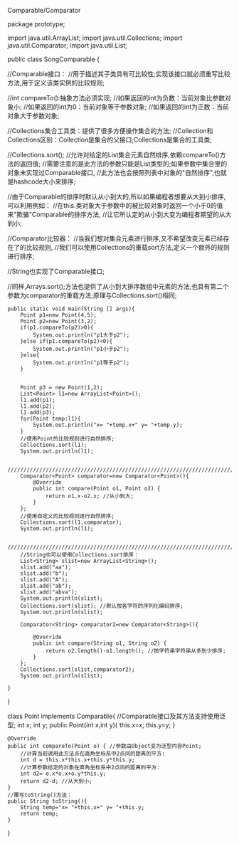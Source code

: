 Comparable/Comparator


package prototype;

import java.util.ArrayList;
import java.util.Collections;
import java.util.Comparator;
import java.util.List;


public class SongComparable {
	
//Comparable接口：
//用于描述其子类具有可比较性;实现该接口就必须重写比较方法,用于定义该类实例的比较规则;

//int compareTo():抽象方法必须实现;
//如果返回的int为负数：当前对象比参数对象小;
//如果返回的int为0：当前对象等于参数对象;
//如果返回的int为正数：当前对象大于参数对象;
	
//Collections集合工具类：提供了很多方便操作集合的方法;
//Collection和Collections区别：Collection是集合的父接口;Collections是集合的工具类;
	
//Collections.sort(); //允许对给定的List集合元素自然排序,依赖compareTo()方法的返回值;
//需要注意的是此方法的参数只能是List类型的;如果参数中集合里的对象未实现过Comparable接口,
//此方法也会按照列表中对象的"自然排序",也就是hashcode大小来排序;

//由于Comparable的排序时默认从小到大的,所以如果编程者想要从大到小排序,可以利用例如：
//在this.类对象大于参数中的被比较对象时返回一个小于0的值来"欺骗"Comparable的排序方法,
//让它所认定的从小到大变为编程者期望的从大到小;

//Comparator比较器：
//当我们想对集合元素进行排序,又不希望改变元素已经存在了的比较规则,
//我们可以使用Collections的重载sort方法,定义一个额外的规则进行排序;

//String也实现了Comparable接口;
	
	
//同样,Arrays.sort();方法也提供了从小到大排序数组中元素的方法,也具有第二个参数为comparator的重载方法;原理与Collections.sort()相同;


	public static void main(String [] args){
		Point p1=new Point(4,5);
		Point p2=new Point(3,2);
		if(p1.compareTo(p2)>0){
			System.out.println("p1大于p2");
		}else if(p1.compareTo(p2)<0){
			System.out.println("p1小于p2");
		}else{
			System.out.println("p1等于p2");
		}
		
		
		Point p3 = new Point(1,2);
		List<Point> l1=new ArrayList<Point>();
		l1.add(p1);
		l1.add(p2);
		l1.add(p3);
		for(Point temp:l1){
			System.out.println("x= "+temp.x+" y= "+temp.y);
		}
		//使用Point的比较规则进行自然排序;
		Collections.sort(l1);
		System.out.println(l1);
		
		/////////////////////////////////////////////////////////////////////////
		Comparator<Point> comparator=new Comparator<Point>(){
			@Override
			public int compare(Point o1, Point o2) {
				return o1.x-o2.x; //从小到大;
			}
		};
		//使用自定义的比较规则进行自然排序;
		Collections.sort(l1,comparator);
		System.out.println(l1);
		
		///////////////////////////////////////////////////////////////////////////
		//String也可以使用Collections.sort排序：
		List<String> slist=new ArrayList<String>();
		slist.add("aa");
		slist.add("b");
		slist.add("A");
		slist.add("ab");
		slist.add("abva");
		System.out.println(slist);
		Collections.sort(slist); //默认按各字符的序列化编码排序;
		System.out.println(slist);
		
		Comparator<String> comparator2=new Comparator<String>(){

			@Override
			public int compare(String o1, String o2) {
				return o2.length()-o1.length(); //按字符串字符串从多到少排序;
			}
		};
		Collections.sort(slist,comparator2); 
		System.out.println(slist);
		
	}
}


class Point implements Comparable<Point>{ //Comparable接口及其方法支持使用泛型;
	int x;
	int y;
	public Point(int x,int y){
		this.x=x;
		this.y=y;
	}
	
	@Override
	public int compareTo(Point o) { //参数由Object变为泛型内容Point;
		//计算当前调用此方法点在直角坐标系中2点间的距离的平方:
		int d = this.x*this.x+this.y*this.y;
		//计算参数给定的对象在直角坐标系中2点间的距离的平方:
		int d2= o.x*o.x+o.y*this.y;
		return d2-d; //从大到小;
	}
	//覆写toString()方法：
	public String toString(){
		String temp="x= "+this.x+" y= "+this.y;
		return temp;
	}
}
